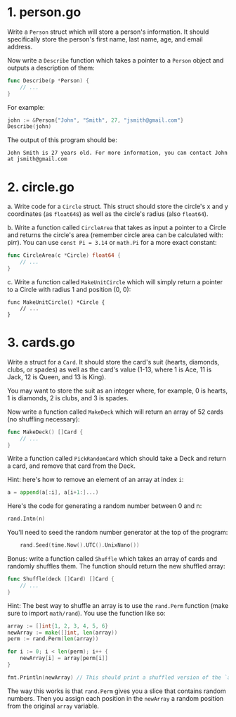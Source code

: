 # 1. person.go

Write a `Person` struct which will store a person's information. It should specifically store
the person's first name, last name, age, and email address.

Now write a `Describe` function which takes a pointer to a `Person` object and outputs a
description of them:

```go
func Describe(p *Person) {
    // ...
}
```

For example:

```go
john := &Person{"John", "Smith", 27, "jsmith@gmail.com"}
Describe(john)
```

The output of this program should be:

```
John Smith is 27 years old. For more information, you can contact John at jsmith@gmail.com
```

# 2. circle.go

a. Write code for a `Circle` struct. This struct should store the circle's
x and y coordinates (as `float64`s) as well as the circle's radius (also `float64`).

b. Write a function called `CircleArea` that takes as input a pointer to a Circle
and returns the circle's area (remember circle area can be calculated with: pi*r*r).
You can use `const Pi = 3.14` or `math.Pi` for a more exact constant:

```go
func CircleArea(c *Circle) float64 {
    // ...
}
```

c. Write a function called `MakeUnitCircle` which will simply return a pointer to a Circle with
radius 1 and position (0, 0):

```
func MakeUnitCircle() *Circle {
    // ...
}
```

# 3. cards.go

Write a struct for a `Card`. It should store the card's suit (hearts, diamonds, clubs, or spades)
as well as the card's value (1-13, where 1 is Ace, 11 is Jack, 12 is Queen, and 13 is King).

You may want to store the suit as an integer where, for example, 0 is hearts, 1 is diamonds, 2 is clubs, and 3 is spades.

Now write a function called `MakeDeck` which will return an array of 52 cards (no shuffling necessary):

```go
func MakeDeck() []Card {
    // ...
}
```

Write a function called `PickRandomCard` which should take a Deck and return a card, and remove that card from the Deck.

Hint: here's how to remove an element of an array at index `i`:
```go
a = append(a[:i], a[i+1:]...)
```

Here's the code for generating a random number between 0 and n:
```go
rand.Intn(n)
```
You'll need to seed the random number generator at the top of the program:
```go
	rand.Seed(time.Now().UTC().UnixNano())
```

Bonus: write a function called `Shuffle` which takes an array of cards and randomly shuffles them.
The function should return the new shuffled array:

```go
func Shuffle(deck []Card) []Card {
    // ...
}
```

Hint: The best way to shuffle an array is to use the `rand.Perm` function (make sure to import `math/rand`).
You use the function like so:

```go
array := []int{1, 2, 3, 4, 5, 6}
newArray := make([]int, len(array))
perm := rand.Perm(len(array))

for i := 0; i < len(perm); i++ {
    newArray[i] = array[perm[i]]
}

fmt.Println(newArray) // This should print a shuffled version of the `array` variable
```

The way this works is that `rand.Perm` gives you a slice that contains random numbers. Then you
assign each position in the `newArray` a random position from the original `array` variable.
